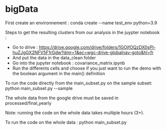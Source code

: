 # bigData

First create an environnement :
conda create --name test_env python=3.9



Steps to get the resulting clusters from our analysis in the juypter notebook : 
- Go to drive :  https://drive.google.com/drive/folders/1GOjfOQzDX0sPl-huZJgGX2NFV5F1rGdw?dmr=1&ec=wgc-drive-globalnav-goto&hl=fr
- And put the data in the data_clean folder
- Go into the jupyter notebook : covariance_matrix.ipynb
- Run the differents cells and choose if you just want to run the demo with the boolean argument in the main() definition 

To run the code directly from the main_subset.py on the sample subset:  
python main_subset.py --sample

The whole data from the google drive must be saved in processed/final_yearly

Note: running the code on the whole data takes multiple hours (3+).

To run the code on the whole data :
python main_subset.py 
